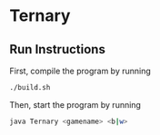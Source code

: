 # Ternary

## Run Instructions

First, compile the program by running 

```bash
./build.sh
```

Then, start the program by running

```bash
java Ternary <gamename> <b|w>
```
